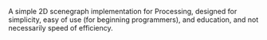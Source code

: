 A simple 2D scenegraph implementation for Processing, designed for simplicity, easy of use (for beginning programmers), and education, and not necessarily speed of efficiency.